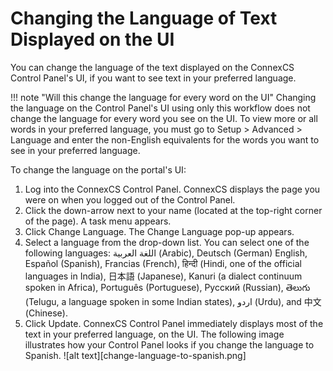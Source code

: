 # Changing the Language of Text Displayed on the UI

You can change the language of the text displayed on the ConnexCS Control Panel's UI, if you want to see text in your preferred language.

!!! note "Will this change the language for every word on the UI" 
    Changing the language on the Control Panel's UI using only this workflow does not change the language for every word you see on the UI. To view more or all words in your preferred language, you must go to Setup > Advanced > Language and enter the non-English equivalents for the words you want to see in your preferred language.

To change the language on the portal's UI:

1.  Log into the ConnexCS Control Panel.
    ConnexCS displays the page you were on when you logged out of the Control Panel.
2.  Click the down-arrow next to your name (located at the top-right corner of the page).
    A task menu appears.
3.  Click Change Language.
    The Change Language pop-up appears.
4.  Select a language from the drop-down list.
    You can select one of the following languages: اللغة العربية (Arabic), Deutsch (German) English, Español (Spanish), Francias (French), हिन्दी (Hindi, one of the official languages in India), 日本語 (Japanese), Kanuri (a dialect continuum spoken in Africa), Português (Portuguese), Русский (Russian), తెలుగు (Telugu, a language spoken in some Indian states), اردو (Urdu), and 中文 (Chinese).
5.  Click Update.
    ConnexCS Control Panel immediately displays most of the text in your preferred language, on the UI.
    The following image illustrates how your Control Panel looks if you change the language to Spanish.
     ![alt text][change-language-to-spanish.png]
      
      


